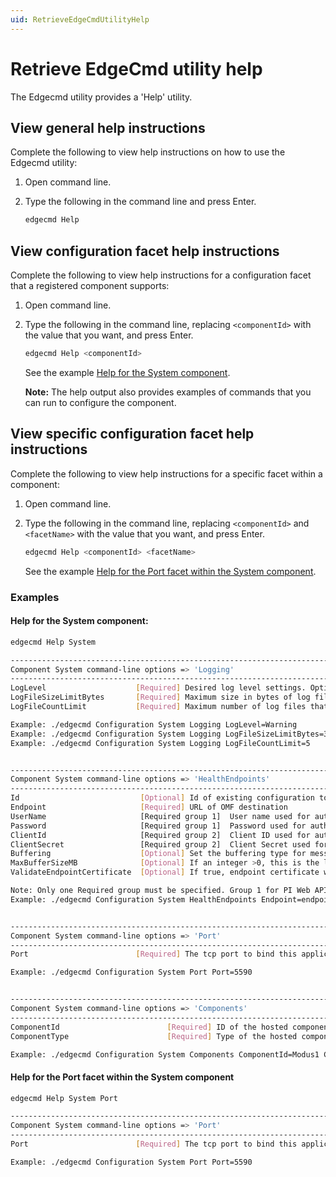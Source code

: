 ```yaml
---
uid: RetrieveEdgeCmdUtilityHelp
---
```


# Retrieve EdgeCmd utility help

The Edgecmd utility provides a 'Help' utility. 

## View general help instructions

Complete the following to view help instructions on how to use the Edgecmd utility:

1. Open command line.
2. Type the following in the command line and press Enter.

	```bash
	edgecmd Help
	```

## View configuration facet help instructions

Complete the following to view help instructions for a configuration facet that a registered component supports:

1. Open command line.
2. Type the following in the command line, replacing `<componentId>` with the value that you want, and press Enter.

	```bash
	edgecmd Help <componentId>
	```

	See the example [Help for the System component](#help-for-the-system-component).
	
	**Note:** The help output also provides examples of commands that you can run to configure the component.
	
	
## View specific configuration facet help instructions

Complete the following to view help instructions for a specific facet within a component:

1. Open command line.
2. Type the following in the command line, replacing `<componentId>` and `<facetName>` with the value that you want, and press Enter.

	```bash
	edgecmd Help <componentId> <facetName>
	```
	
	See the example [Help for the Port facet within the System component](#help-for-the-port-facet-within-the-system-component).

### Examples

#### Help for the System component:

```bash
edgecmd Help System

---------------------------------------------------------------------------------------------------------
Component System command-line options => 'Logging'
---------------------------------------------------------------------------------------------------------
LogLevel                    [Required] Desired log level settings. Options: Verbose, Information, Warning, Error, Fatal.
LogFileSizeLimitBytes       [Required] Maximum size in bytes of log files that the service will create for this component. Must be no less than 1000.
LogFileCountLimit           [Required] Maximum number of log files that the service will create for this component. Must be a positive integer.

Example: ./edgecmd Configuration System Logging LogLevel=Warning
Example: ./edgecmd Configuration System Logging LogFileSizeLimitBytes=32768
Example: ./edgecmd Configuration System Logging LogFileCountLimit=5


---------------------------------------------------------------------------------------------------------
Component System command-line options => 'HealthEndpoints'
---------------------------------------------------------------------------------------------------------
Id                           [Optional] Id of existing configuration to be edited of removed.
Endpoint                     [Required] URL of OMF destination
UserName                     [Required group 1]  User name used for authentication to PI Web API OMF endpoint.
Password                     [Required group 1]  Password used for authentication to PI Web API OMF endpoint.
ClientId                     [Required group 2]  Client ID used for authentication to OSIsoft Cloud Services.
ClientSecret                 [Required group 2]  Client Secret used for authentication to OSIsoft Cloud Services.
Buffering                    [Optional] Set the buffering type for messages to this endpoint. Options are 'memory', 'disk' or 'none'. Defaults to 'none'.
MaxBufferSizeMB              [Optional] If an integer >0, this is the limit on the maximum megabytes of data to buffer for messages to this endpoint. Useful for limiting memory or disk usage growth in the event of disconnection to the endpoint. If the buffer is full, old messages will be discarded for new messages. Defaults to 0.
ValidateEndpointCertificate  [Optional] If true, endpoint certificate will be validated (recommended). If false, any endpoint certificate will be accepted. OSIsoft strongly recommends using disabled endpoint certificate validation for testing purposes only.

Note: Only one Required group must be specified. Group 1 for PI Web API or Group 2 for OCS.
Example: ./edgecmd Configuration System HealthEndpoints Endpoint=endpointURL UserName=UserName Password=Password


---------------------------------------------------------------------------------------------------------
Component System command-line options => 'Port'
---------------------------------------------------------------------------------------------------------
Port                        [Required] The tcp port to bind this application host to (Range [1024,65535])

Example: ./edgecmd Configuration System Port Port=5590


---------------------------------------------------------------------------------------------------------
Component System command-line options => 'Components'
---------------------------------------------------------------------------------------------------------
ComponentId                        [Required] ID of the hosted component.
ComponentType                      [Required] Type of the hosted component.

Example: ./edgecmd Configuration System Components ComponentId=Modus1 ComponentType=Modbus
```

#### Help for the Port facet within the System component

```bash
edgecmd Help System Port

---------------------------------------------------------------------------------------------------------
Component System command-line options => 'Port'
---------------------------------------------------------------------------------------------------------
Port                        [Required] The tcp port to bind this application host to (Range [1024,65535])

Example: ./edgecmd Configuration System Port Port=5590
```
